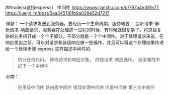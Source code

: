 ##nodejs(这指express） 中间件
https://www.jianshu.com/p/797a4e38fe77
https://juejin.im/post/5aa345116fb9a028e52d7217

*铺垫*：
一个请求发送到服务器，要经历一个生命周期，服务端要： 监听请求-解析请求-响应请求，服务器在处理这一过程的时候，有时候就很复杂了，将这些复杂的业务拆开成一个个子部分，子部分就是一个个中间件。对于处理请求来说，在响应发出之前，可以对请求和该级响应做一些操作，并且可以将这个处理结果传递给一个处理步骤
express 这样描述中间件的:
> 执行任何代码。
> 修改请求和响应对象。
> 终结请求-响应循环。
> 调用堆栈中的下一个中间件

*分类*：
> 应用级中间件
> 路由级中间件
> 错误处理中间件
> 内置中间件
> 第三方中间件 


